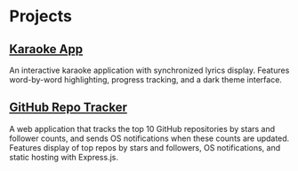 # Projects

## [Karaoke App](karaoke-app/)
An interactive karaoke application with synchronized lyrics display. Features word-by-word highlighting, progress tracking, and a dark theme interface.

## [GitHub Repo Tracker](git-stars/)
A web application that tracks the top 10 GitHub repositories by stars and follower counts, and sends OS notifications when these counts are updated. Features display of top repos by stars and followers, OS notifications, and static hosting with Express.js.
